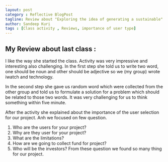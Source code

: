 ```yaml
---
layout: post
category : Reflective BlogPost
tagline: Review about "Exploring the idea of generating a sustainable"  
author: Sandeep Kuri 
tags : [Class activity , Reviews, importance of user type]
---
```

## My Review about last class :
I like the way she started the class. Activity was very impressive and interesting also challenging.  In the first step she told us to write two word, one should be noun and other should be adjective so we (my group) wrote iwatch and technology. 

In the second step she gave us random word which were collected from the other group and told us to formulate a solution for a problem which should be related to those two words. It was very challenging for us to think something within five minute. 

After the activity she explained about the importance of the user selection for our project. Anh we focused on few question. 
1.	Who are the users for your project?
2.	Why are they user for your project? 
3.	What are the limitations?  
4.	How are we going to collect fund for project? 
5.	Who will be the investors? 
From these question we found so many thing for our project. 


